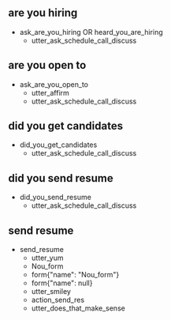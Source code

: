 ## are you hiring
* ask_are_you_hiring OR heard_you_are_hiring
  - utter_ask_schedule_call_discuss

## are you open to
* ask_are_you_open_to
  - utter_affirm
  - utter_ask_schedule_call_discuss

## did you get candidates
* did_you_get_candidates
  - utter_ask_schedule_call_discuss

## did you send resume
* did_you_send_resume
  - utter_ask_schedule_call_discuss

## send resume
* send_resume
  - utter_yum
  - Nou_form
  - form{"name": "Nou_form"}
  - form{"name": null}
  - utter_smiley
  - action_send_res
  - utter_does_that_make_sense
